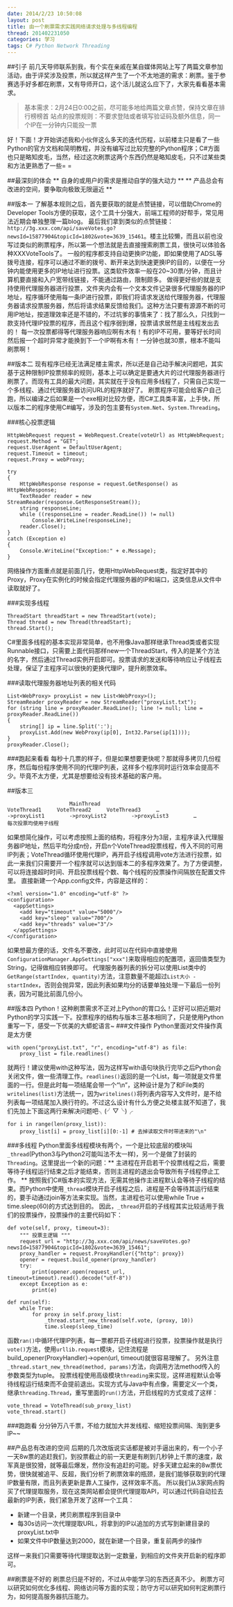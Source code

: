 ```yaml
---
date: 2014/2/23 10:50:08
layout: post
title: 由一个刷票需求实践网络请求处理与多线程编程
thread: 201402231050
categories: 学习
tags: C# Python Network Threading
---
```


##引子
前几天导师联系到我，有个实在亲戚在某自媒体网站上写了两篇文章参加活动，由于评奖涉及投票，所以就这样产生了一个不太地道的需求：刷票。鉴于参赛选手好多都在刷票，又有导师开口，这个活儿就这么应下了，大家先看看基本需求。

> 基本需求：2月24日0:00之前，尽可能多地给两篇文章点赞，保持文章在排行榜榜首
> 站点的投票规则：不要求登陆或者填写验证码及额外信息，同一个IP在一分钟内只能投一票

好！下面！才开始讲述我和小伙伴这么多天的迭代历程，以前楼主只是看了一些Python的官方文档和简明教程，并没有编写过比较完整的Python程序；C#方面也只是略知皮毛，当然，经过这次刷票这两个东西仍然是略知皮毛，只不过某些类和方法更熟悉了一些= =

##最深刻的体会
** 自身的或用户的需求是推动自学的强大动力 **
** 产品总会有改进的空间，要争取向极致无限逼近 **

##版本一
了解基本规则之后，首先要获取的就是点赞链接，可以借助Chrome的Developer Tools方便的获取，这个工具十分强大，前端工程师的好帮手，常见用法近期会单独整理一篇blog。
最后我们拿到类似的点赞链接：`http://3g.xxx.com/api/saveVotes.go?newsId=15877904&topicId=1802&vote=3639_15461`。楼主比较懒，而且以前也没写过类似的刷票程序，所以第一个想法就是去直接搜索刷票工具，很快可以体验各种XXXVoteTools了。
一般的程序都支持自动更换IP功能，即如果使用了ADSL等拨号连接，程序可以通过不断的拨号、断开来达到快速更换IP的目的，以便在一分钟内能使用更多的IP地址进行投票。这类软件效率一般在20~30票/分钟，而且计算机要直接和入户宽带线链接，不能通过路由，限制颇多。
做得更好些的就是支持使用代理服务器进行投票，文件夹内会有一个文本文件记录很多代理服务器的IP地址，程序循环使用每一条IP进行投票，即我们将请求发送给代理服务器，代理服务器请求投票服务器，然后将请求结果反馈给我们。这种方法只要有源源不断的可用IP地址，按道理效率还是不错的，不过坑爹的事情来了：找了那么久，只找到一款支持代理IP投票的程序，而且这个程序弱到爆，投票请求居然是主线程发出去的！
每一次投票都得等代理服务器响应啊有木有！有的IP不可用，要等好长时间然后报一个超时异常才能换到下一个IP啊有木有！一分钟也就30票，根本不能叫刷票啊！

##版本二
现有程序已经无法满足楼主需求，所以还是自己动手解决问题吧，其实基于这种限制IP投票频率的规则，基本上可以确定是要通大片的过代理服务器进行刷票了。而现有工具的最大问题，其实就在于没有应用多线程了，只需自己实现一个多线程、通过代理服务器访问URL的程序就好了。
刷票程序可能会给客户自己跑，所以编译之后如果是一个exe相对比较方便，而C#工具类丰富，上手快，所以版本二的程序使用C#编写，涉及的包主要有`System.Net`、`System.Threading`。

###核心投票逻辑

    HttpWebRequest request = WebRequest.Create(voteUrl) as HttpWebRequest;
    request.Method = "GET";
    request.UserAgent = DefaultUserAgent;
    request.Timeout = timeout;
    request.Proxy = webProxy;

    try
    {
        HttpWebResponse response = request.GetResponse() as HttpWebResponse;
        TextReader reader = new StreamReader(response.GetResponseStream());
        string responseLine;
        while ((responseLine = reader.ReadLine()) != null)
            Console.WriteLine(responseLine);
        reader.Close();
    }
    catch (Exception e)
    {
        Console.WriteLine("Exception:" + e.Message);
    }

网络操作方面重点就是前面几行，使用HttpWebRequest类，指定好其中的Proxy，Proxy在实例化的时候会指定代理服务器的IP和端口，这类信息从文件中读取就好了。

###实现多线程

    ThreadStart threadStart = new ThreadStart(vote);
    Thread thread = new Thread(threadStart);
    thread.Start();

C#里面多线程的基本实现非常简单，也不用像Java那样继承Thread类或者实现Runnable接口，只需要上面代码那样new一个ThreadStart，传入的是某个方法的名字，然后通过Thread实例开启即可。投票请求的发送和等待响应让子线程去处理，保证了主程序可以很快的更换代理IP，提升刷票效率。

###读取代理服务器地址列表的相关代码

    List<WebProxy> proxyList = new List<WebProxy>();
    StreamReader proxyReader = new StreamReader("proxyList.txt");
    for (string line = proxyReader.ReadLine(); line != null; line = proxyReader.ReadLine())
    {
        string[] ip = line.Split(':');
        proxyList.Add(new WebProxy(ip[0], Int32.Parse(ip[1])));
    }
    proxyReader.Close();

###跑起来看看
每秒十几票的样子，但是如果想要更快呢？那就得多拷贝几份程序，然后每份程序使用不同的代理IP列表，这样多个程序同时运行效率会提高不少。毕竟不太方便，尤其是想要给没有技术基础的客户用。

##版本三
```
					MainThread
VoteThread1		VoteThread2		VoteThread3		…
->proxyList1		->proxyList2		->proxyList3		…
每次投票均使用子线程
```
如果想简化操作，可以考虑按照上面的结构，将程序分为3层，主程序读入代理服务器IP地址，然后平均分成n份，开启n个VoteThread投票线程，传入不同的可用IP列表；VoteThread循环使用代理IP，再开启子线程调用vote方法进行投票，如此一来我们只需要开一个程序就可以达到版本二的多程序效果了。为了方便调整，可以将连接超时时间、开启投票线程个数、每个线程的投票操作间隔放在配置文件里。
直接新建一个App.config文件，内容是这样的：
```
<?xml version="1.0" encoding="utf-8" ?>
<configuration>
  <appSettings>
    <add key="timeout" value="5000"/>
    <add key="sleep" value="700"/>
    <add key="threads" value="3"/>
  </appSettings>
</configuration>
```
如果想最方便的话，文件名不要改，此时可以在代码中直接使用`ConfigurationManager.AppSettings["xxx"]`来取得相应的配置项，返回值类型为String，记得做相应转换即可。
代理服务器列表的拆分可以使用List类中的`GetRange(startIndex, quantity)`方法，注意数量不能超过`List大小 - startIndex`，否则会抛异常，因此列表如果均分的话要单独处理一下最后一份列表，因为可能比前面几份小。

##版本四
Python！这种刷票需求不正对上Python的胃口么！正好可以把近期对Python的学习实践一下。投票程序的结构与版本三基本相同了，只是使用Python重写一下，感受一下优美的大蟒蛇语言~
###文件操作
Python里面对文件操作真是太方便

    with open("proxyList.txt", "r", encoding="utf-8") as file:
        proxy_list = file.readlines()

就两行！建议使用with这种写法，因为这样写with语句块执行完毕之后Python会关闭文件，做一些清理工作。`readlines()`返回的是一个List，每一项就是文件里面的一行。但是此时每一项结尾会带一个“\n”，这种设计是为了和File类的`writelines(list)`方法统一，因为`writelines()`将列表内容写入文件时，是不给列表每一项结尾加入换行符的。不过这么设计有什么方便之处楼主就不知道了，我们先加上下面这两行来解决问题吧╮(╯▽╰)╭

    for i in range(len(proxy_list)):
        proxy_list[i] = proxy_list[i][0:-1] # 去掉读取文件时带进来的"\n"

###多线程
Python里面多线程模块有两个，一个是比较底层的模块叫`_thread`(Python3与Python2可能叫法不太一样)，另一个是做了封装的`Threading`。这里提出一个新的问题：** 主进程在开启若干个投票线程之后，需要等待子线程运行结束之后才能结束，否则主进程的退出会导致所有子线程停止工作。 **
按照我们C#版本的实现方法，无需其他操作主进程默认会等待子线程的结束。而Python中使用`_thread`模块开启子线程之后，进程是不会等待其运行结束的，要手动通过join等方法来实现。当然，主进程也可以使用while True + time.sleep(60)的方式达到目的。
因此，`_thread`开启的子线程其实比较适用于我们的投票操作，投票操作的主要代码如下：

    def vote(self, proxy, timeout=3):
        """ 投票主逻辑 """
        request_url = "http://3g.xxx.com/api/news/saveVotes.go?newsId=15877904&topicId=1802&vote=3639_15461";
        proxy_handler = request.ProxyHandler({"http": proxy})
        opener = request.build_opener(proxy_handler)
        try:
            print(opener.open(request_url, timeout=timeout).read().decode("utf-8"))
        except Exception as e:
            print(e)

    def run(self):
        while True:
            for proxy in self.proxy_list:
                _thread.start_new_thread(self.vote, (proxy, 10))
                time.sleep(sleep_time)
函数`ran()`中循环代理IP列表，每一票都开启子线程进行投票，投票操作就是执行`vote()`方法，使用`urllib.request`模块，记住流程是build_opener(ProxyHandler)->open(url, timeout)就很容易理解了。
另外注意`_thread.start_new_thread(method, params)`方法，向调用方法method传入的参数类型为tuple。
投票线程使用高级模块`threading`来实现，这样进程默认会等待线程运行结束而不会提前退出。实现方式与Java中有点像，需要定义一个类，继承`threading.Thread`，重写里面的`run()`方法，开启线程的方式变成了这样：

    vote_thread = VoteThread(sub_proxy_list)
    vote_thread.start()

###跑跑看
分分钟万八千票，不给力就加大并发线程、缩短投票间隔、淘到更多IP~~

##产品总有改进的空间
后期的几次改版说实话都是被对手逼出来的，有一个小子一天8w票的追赶我们，到投票截止的前一天更是有刷到几秒钟上千票的速度，敌军真是很狡猾，就等最后爆发，然你没有追赶的可能。好多天建立起来的8w票优势，很快就被追平、反超，我们分析了刷票效率的瓶颈，是我们能够获取到的代理IP数量有限，而且列表更新是靠人工操作，这样效率不高。
所以我们从3家网点购买了代理提取服务，现在这类网站都会提供代理提取API，可以通过代码自动拉去最新的IP列表，我们紧急开发了这样一个工具：
- 新建一个目录，拷贝刷票程序到目录中
- 每30s访问一次代理提取URL，将拿到的IP以追加的方式写到新建目录的proxyList.txt中
- 如果文件中IP数量达到2000，就在新建一个目录，重复前两步的操作

这样一来我们只需要等待代理提取达到一定数量，到相应的文件夹开启新的程序即可。

##刷票是不好的
刷票总归是不好的，不过从中能学习的东西还真不少。
刷票方可以研究如何优化多线程、网络访问等方面的实现；防守方可以研究如何判定刷票行为，如何提高服务器抗压能力。